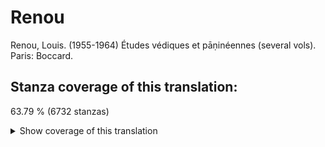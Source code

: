 # Renou

Renou, Louis. (1955-1964) Études védiques et pāṇinéennes (several vols). Paris: Boccard.


## Stanza coverage of this translation:
63.79 % (6732 stanzas)

<details> <summary>Show coverage of this translation</summary>

 - `01.001.01` to `01.002.09`
 - `01.004.01` to `01.014.12`
 - `01.016.01` to `01.021.06`
 - `01.024.01` to `01.027.13`
 - `01.029.01` to `01.033.15`
 - `01.035.01` to `01.045.10`
 - `01.048.01` to `01.092.15`
 - `01.093.01` to `01.104.09`
 - `01.106.01` to `01.111.05`
 - `01.113.01` to `01.115.06`
 - `01.121.01` to `01.124.13`
 - `01.127.01` to `01.139.10`
 - `01.140.01` to `01.156.05`
 - `01.159.01` to `01.161.14`
 - `01.165.01` to `01.173.12`
 - `01.174.01` to `01.178.05`
 - `01.185.01` to `01.186.11`
 - `01.188.01` to `01.190.08`
 - `02.001.01` to `02.016.08`
 - `02.017.01` to `02.029.07`
 - `02.031.01` to `02.031.07`
 - `02.033.01` to `02.035.15`
 - `02.038.01` to `02.038.11`
 - `02.040.01` to `02.040.06`
 - `03.001.01` to `03.007.10`
 - `03.008.01` to `03.057.06`
 - `03.059.01` to `03.061.07`
 - `04.001.01` to `04.015.10`
 - `04.028.01` to `04.028.05`
 - `04.033.01` to `04.042.10`
 - `04.046.01` to `04.056.07`
 - `05.001.01` to `05.028.06`
 - `05.041.01` to `05.044.15`
 - `05.046.01` to `05.072.03`
 - `05.079.01` to `06.016.48`
 - `06.048.01` to `06.061.14`
 - `06.064.01` to `06.071.06`
 - `06.073.01` to `06.074.04`
 - `07.001.01` to `07.017.07`
 - `07.034.01` to `07.049.04`
 - `07.051.01` to `07.054.03`
 - `07.056.01` to `07.066.19`
 - `07.075.01` to `07.083.09`
 - `07.084.01` to `07.097.10`
 - `07.099.01` to `07.102.03`
 - `08.007.01` to `08.007.36`
 - `08.011.01` to `08.011.10`
 - `08.018.01` to `08.020.26`
 - `08.023.01` to `08.023.30`
 - `08.025.01` to `08.025.24`
 - `08.027.01` to `08.030.04`
 - `08.038.01` to `08.044.30`
 - `08.047.01` to `08.048.15`
 - `08.059.01` to `08.060.20`
 - `08.067.01` to `08.067.21`
 - `08.071.01` to `08.072.18`
 - `08.074.01` to `08.075.16`
 - `08.079.01` to `08.079.09`
 - `08.083.01` to `08.084.09`
 - `08.094.01` to `08.094.12`
 - `08.102.01` to `10.009.09`
 - `10.011.01` to `10.012.09`
 - `10.016.01` to `10.016.14`
 - `10.020.01` to `10.021.08`
 - `10.025.01` to `10.026.09`
 - `10.030.01` to `10.030.15`
 - `10.035.01` to `10.037.12`
 - `10.045.01` to `10.046.10`
 - `10.051.01` to `10.053.11`
 - `10.063.01` to `10.070.11`
 - `10.075.01` to `10.075.09`
 - `10.077.01` to `10.084.07`
 - `10.087.01` to `10.088.19`
 - `10.091.01` to `10.093.15`
 - `10.100.01` to `10.100.12`
 - `10.110.01` to `10.110.11`
 - `10.115.01` to `10.115.09`
 - `10.118.01` to `10.119.13`
 - `10.122.01` to `10.122.08`
 - `10.124.01` to `10.124.09`
 - `10.127.01` to `10.127.08`
 - `10.132.01` to `10.132.07`
 - `10.139.01` to `10.140.06`
 - `10.142.01` to `10.142.08`
 - `10.149.01` to `10.150.05`
 - `10.156.01` to `10.156.05`
 - `10.158.01` to `10.158.05`
 - `10.168.01` to `10.168.04`
 - `10.170.01` to `10.170.04`
 - `10.176.01` to `10.176.04`
 - `10.182.01` to `10.182.03`
 - `10.185.01` to `10.189.03`

</details>
